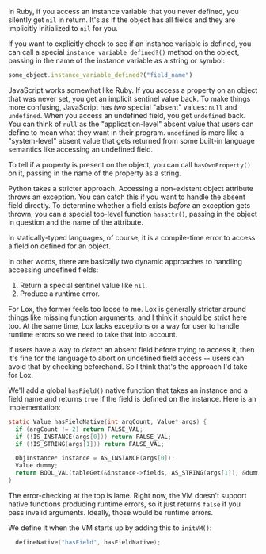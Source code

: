In Ruby, if you access an instance variable that you never defined, you silently
get `nil` in return. It's as if the object has all fields and they are
implicitly initialized to `nil` for you.

If you want to explicitly check to see if an instance variable is defined, you
can call a special `instance_variable_defined?()` method on the object, passing
in the name of the instance variable as a string or symbol:

```ruby
some_object.instance_variable_defined?("field_name")
```

JavaScript works somewhat like Ruby. If you access a property on an object that
was never set, you get an implicit sentinel value back. To make things more
confusing, JavaScript has *two* special "absent" values: `null` and `undefined`.
When you access an undefined field, you get `undefined` back. You can think of
`null` as the "application-level" absent value that users can define to mean
what they want in their program. `undefined` is more like a "system-level"
absent value that gets returned from some built-in language semantics like
accessing an undefined field.

To tell if a property is present on the object, you can call `hasOwnProperty()`
on it, passing in the name of the property as a string.

Python takes a stricter approach. Accessing a non-existent object attribute
throws an exception. You can catch this if you want to handle the absent field
directly. To determine whether a field exists *before* an exception gets thrown,
you can a special top-level function `hasattr()`, passing in the object in
question and the name of the attribute.

In statically-typed languages, of course, it is a compile-time error to access
a field on defined for an object.

In other words, there are basically two dynamic approaches to handling accessing
undefined fields:

1. Return a special sentinel value like `nil`.
2. Produce a runtime error.

For Lox, the former feels too loose to me. Lox is generally stricter around
things like missing function arguments, and I think it should be strict here
too. At the same time, Lox lacks exceptions or a way for user to handle runtime
errors so we need to take that into account.

If users have a way to *detect* an absent field before trying to access it,
then it's fine for the language to abort on undefined field access -- users can
avoid that by checking beforehand. So I think that's the approach I'd take for
Lox.

We'll add a global `hasField()` native function that takes an instance and a
field name and returns `true` if the field is defined on the instance. Here is
an implementation:

```c
static Value hasFieldNative(int argCount, Value* args) {
  if (argCount != 2) return FALSE_VAL;
  if (!IS_INSTANCE(args[0])) return FALSE_VAL;
  if (!IS_STRING(args[1])) return FALSE_VAL;

  ObjInstance* instance = AS_INSTANCE(args[0]);
  Value dummy;
  return BOOL_VAL(tableGet(&instance->fields, AS_STRING(args[1]), &dummy));
}
```

The error-checking at the top is lame. Right now, the VM doesn't support
native functions producing runtime errors, so it just returns `false` if you
pass invalid arguments. Ideally, those would be runtime errors.

We define it when the VM starts up by adding this to `initVM()`:

```c
  defineNative("hasField", hasFieldNative);
```

